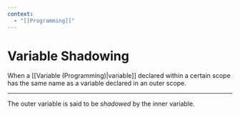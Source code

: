 ```yaml
---
context:
  - "[[Programming]]"
---
```


# Variable Shadowing

When a [[Variable (Programming)|variable]] declared within a certain scope has the same name as a variable declared in an outer scope.

---

The outer variable is said to be _shadowed_ by the inner variable.
